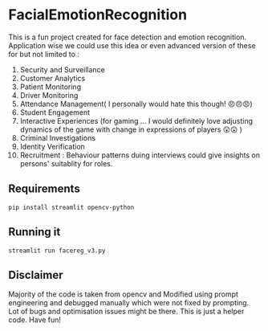 # FacialEmotionRecognition

This is a fun project created for face detection and emotion recognition. Application wise we could use this idea or even advanced version of these for but not limited to :

1. Security and Surveillance
2. Customer Analytics
3. Patient Monitoring
4. Driver Monitoring
5. Attendance Management( I personally would hate this though! 😠😠😠)
6. Student Engagement
7. Interactive Experiences (for gaming ... I would definitely love adjusting dynamics of the game with change in expressions of players 😲😲 )
8. Criminal Investigations
9. Identity Verification
10. Recruitment : Behaviour patterns duing interviews could give insights on persons' suitablity for roles.

## Requirements
```
pip install streamlit opencv-python 
```

## Running it
```
streamlit run facereg_v3.py
```
## Disclaimer
Majority of the code is taken from opencv and Modified using prompt engineering and debugged manually which were not fixed by prompting.
Lot of bugs and optimisation issues might be there. This is just a helper code. Have fun!